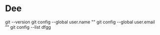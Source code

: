 # Dee
git --version
git config --global user.name ""
git config --global user.email ""
git config --list
dfgg